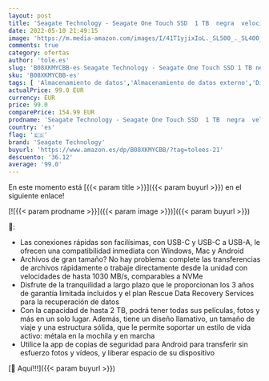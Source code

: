 ```yaml
---
layout: post
title: 'Seagate Technology - Seagate One Touch SSD  1 TB  negra  velocidad de hasta 1030 MB/s  con app para Android  1 año de Mylio Create  4 meses del plan Adobe Creative Cloud Photography y servicios Rescue  STKG1000400 '
date: 2022-05-10 21:49:15
image: 'https://m.media-amazon.com/images/I/41T1yjixIoL._SL500_._SL400_.jpg'
comments: true
category: ofertas
author: 'tole.es'
slug: 'B08XKMYCBB-es Seagate Technology - Seagate One Touch SSD 1 TB negra...'
sku: 'B08XKMYCBB-es'
tags: [ 'Almacenamiento de datos','Almacenamiento de datos externo','Discos duros sólidos externos','Informática','android','seagate technology','🇪🇸', ]
actualPrice: 99.0 EUR
currency: EUR
price: 99.0
comparePrice: 154.99 EUR
prodname: 'Seagate Technology - Seagate One Touch SSD  1 TB  negra  velocidad de hasta 1030 MB/s  con app para Android  1 año de Mylio Create  4 meses del plan Adobe Creative Cloud Photography y servicios Rescue  STKG1000400 '
country: 'es'
flag: '🇪🇸'
brand: 'Seagate Technology'
buyurl: 'https://www.amazon.es/dp/B08XKMYCBB/?tag=tolees-21'
descuento: '36.12'
average: '99.0'
---
```


En este momento está [{{< param title >}}]({{< param buyurl >}}) en el siguiente enlace!

[![{{< param prodname >}}]({{< param image >}})]({{< param buyurl >}})

🔎:

- Las conexiones rápidas son facilísimas, con USB-C y USB-C a USB-A, le ofrecen una compatibilidad inmediata con Windows, Mac y Android
- Archivos de gran tamaño? No hay problema: complete las transferencias de archivos rápidamente o trabaje directamente desde la unidad con velocidades de hasta 1030 MB/s, comparables a NVMe
- Disfrute de la tranquilidad a largo plazo que le proporcionan los 3 años de garantía limitada incluidos y el plan Rescue Data Recovery Services para la recuperación de datos
- Con la capacidad de hasta 2 TB, podrá tener todas sus películas, fotos y más en un solo lugar. Además, tiene un diseño llamativo, un tamaño de viaje y una estructura sólida, que le permite soportar un estilo de vida activo: métala en la mochila y en marcha
- Utilice la app de copias de seguridad para Android para transferir sin esfuerzo fotos y vídeos, y liberar espacio de su dispositivo

[🛒 Aquí!!!]({{< param buyurl >}})
